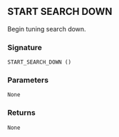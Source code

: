 ## START SEARCH DOWN

Begin tuning search down.


### Signature

`START_SEARCH_DOWN ()`


### Parameters

`None`


### Returns

`None`